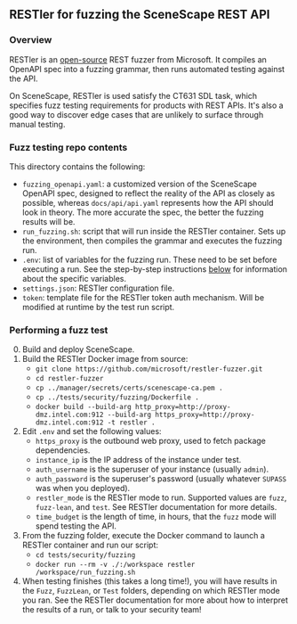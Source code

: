 ## RESTler for fuzzing the SceneScape REST API

### Overview

RESTler is an [open-source](https://github.com/microsoft/restler-fuzzer) REST fuzzer from Microsoft. It compiles an OpenAPI spec into a fuzzing grammar, then runs automated testing against the API.

On SceneScape, RESTler is used satisfy the CT631 SDL task, which specifies fuzz testing requirements for products with REST APIs. It's also a good way to discover edge cases that are unlikely to surface through manual testing.

### Fuzz testing repo contents

This directory contains the following:
* `fuzzing_openapi.yaml`: a customized version of the SceneScape OpenAPI spec, designed to reflect the reality of the API as closely as possible, whereas `docs/api/api.yaml` represents how the API should look in theory. The more accurate the spec, the better the fuzzing results will be.
* `run_fuzzing.sh`:  script that will run inside the RESTler container. Sets up the environment, then compiles the grammar and executes the fuzzing run.
* `.env`: list of variables for the fuzzing run. These need to be set before executing a run. See the step-by-step instructions [below](#performing-a-fuzz-test) for information about the specific variables.
* `settings.json`: RESTler configuration file.
* `token`: template file for the RESTler token auth mechanism. Will be modified at runtime by the test run script.

### Performing a fuzz test

0. Build and deploy SceneScape.
1. Build the RESTler Docker image from source:
    * `git clone https://github.com/microsoft/restler-fuzzer.git`
    * `cd restler-fuzzer`
    * `cp ../manager/secrets/certs/scenescape-ca.pem .`
    * `cp ../tests/security/fuzzing/Dockerfile .`
    * `docker build --build-arg http_proxy=http://proxy-dmz.intel.com:912 --build-arg https_proxy=http://proxy-dmz.intel.com:912 -t restler .`
2. Edit `.env` and set the following values:
    * `https_proxy` is the outbound web proxy, used to fetch package dependencies.
    * `instance_ip` is the IP address of the instance under test.
    * `auth_username` is the superuser of your instance (usually `admin`).
    * `auth_password` is the superuser's password (usually whatever `SUPASS` was when you deployed).
    * `restler_mode` is the RESTler mode to run. Supported values are `fuzz`, `fuzz-lean`, and `test`. See RESTler documentation for more details.
    * `time_budget` is the length of time, in hours, that the `fuzz` mode will spend testing the API.
4. From the fuzzing folder, execute the Docker command to launch a RESTler container and run our script:
    * `cd tests/security/fuzzing`
    * `docker run --rm -v ./:/workspace restler /workspace/run_fuzzing.sh`
5. When testing finishes (this takes a long time!), you will have results in the `Fuzz`, `FuzzLean`, or `Test` folders, depending on which RESTler mode you ran. See the RESTler documentation for more about how to interpret the results of a run, or talk to your security team!
